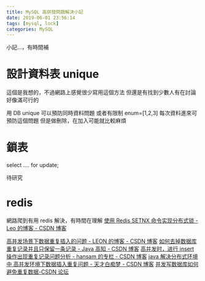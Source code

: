 ```yaml
---
title: MySQL 高併發問題解決小記
date: 2019-06-01 23:56:14
tags: [mysql, lock]
categories: MySQL
---
```


小記...，有時間補

<!--more-->

# 設計資料表 unique

這個是我想的，不過網路上感覺很少寫用這個方法
但還是有找到少數人有在討論
好像滿可行的

用 DB unique 可以預防同時資料問題
或者有限制 enum=[1,2,3]
每次資料進來可預防這個問題
但是做刪除，在加入可能就比較麻煩

# 鎖表

select .... for update;

待研究

# redis

網路爬到有用 redis 解決，有時間在理解
[使用 Redis SETNX 命令实现分布式锁 - Leo 的博客 - CSDN 博客](https://blog.csdn.net/lihao21/article/details/49104695)

[高并发场景下数据重复插入的问题 - LEON 的博客 - CSDN 博客](https://blog.csdn.net/qq_28018283/article/details/80241090)
[如何去掉数据库重复记录并且只保留一条记录 - Java 高知 - CSDN 博客](https://blog.csdn.net/tjcyjd/article/details/8950621)
[高并发时，进行 insert 操作出现重复记录问题分析 - hansam 的专栏 - CSDN 博客](https://blog.csdn.net/u012721013/article/details/64451644)
[java 解决分布式环境中 高并发环境下数据插入重复问题 - 天才白痴梦 - CSDN 博客](https://blog.csdn.net/qq_22956867/article/details/72529144)
[并发写数据库如何避免重复数据-CSDN 论坛](https://bbs.csdn.net/topics/391861174)
